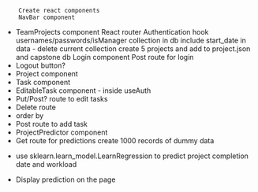         Create react components
        NavBar component
- TeamProjects component
        React router
        Authentication hook
        usernames/passwords/isManager collection in db
        include start_date in data - delete current collection
        create 5 projects and add to project.json and capstone db
        Login component
        Post route for login
- Logout button?
- Project component
- Task component
- EditableTask component - inside useAuth
- Put/Post? route to edit tasks
- Delete route
- order by
- Post route to add task
- ProjectPredictor component
- Get route for predictions
        create 1000 records of dummy data
* use sklearn.learn_model.LearnRegression to predict project completion date and workload
- Display prediction on the page

